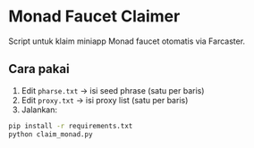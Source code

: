 # Monad Faucet Claimer

Script untuk klaim miniapp Monad faucet otomatis via Farcaster.

## Cara pakai

1. Edit `pharse.txt` → isi seed phrase (satu per baris)
2. Edit `proxy.txt` → isi proxy list (satu per baris)
3. Jalankan:

```bash
pip install -r requirements.txt
python claim_monad.py
```